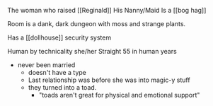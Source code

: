 The woman who raised [[Reginald]] 
His Nanny/Maid
Is a [[bog hag]]

Room is a dank, dark dungeon with moss and strange plants.

Has a [[dollhouse]] security system

Human by technicality
she/her
Straight
55 in human years

- never been married
	- doesn't have a type
	- Last relationship was before she was into magic-y stuff
	- they turned into a toad.
		- "toads aren't great for physical and emotional support"